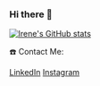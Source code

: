 ### Hi there 👋

[![Irene's GitHub stats](https://github-readme-stats.vercel.app/api?username=irenelopez30&count_private=true&show_icons=true&theme=radical&include_all_commits=true)](https://github.com/anuraghazra/github-readme-stats)

☎️ Contact Me:

[LinkedIn](https://www.linkedin.com/in/irene-l%C3%B3pez-8b9992252/)
[Instagram](https://www.instagram.com/irene_lopez_30)
